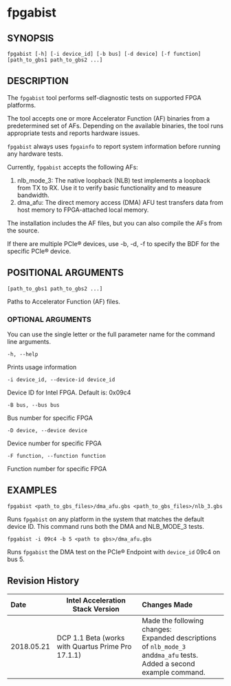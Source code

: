 # fpgabist #

## SYNOPSIS ##
```console
fpgabist [-h] [-i device_id] [-b bus] [-d device] [-f function] [path_to_gbs1 path_to_gbs2 ...]
```

## DESCRIPTION ##
The ```fpgabist``` tool performs self-diagnostic tests on supported FPGA platforms.

The tool accepts one or more Accelerator Function (AF) binaries from a predetermined set of AFs. Depending on the available binaries, 
the tool runs appropriate tests and reports hardware issues.

```fpgabist``` always uses ```fpgainfo``` to report system information before running any hardware tests.

Currently, ```fpgabist``` accepts the following AFs:
   1. nlb_mode_3: The native loopback (NLB) test implements a loopback from TX to RX. Use it to verify basic functionality
   and to measure bandwidth.
   2. dma_afu: The direct memory access (DMA) AFU test transfers data from host memory to FPGA-attached local memory. 

The installation includes the AF files, but you can also compile the AFs from the source. 

If there are multiple PCIe&reg; devices, use -b, -d, -f to specify the BDF for the specific PCIe&reg; device.

## POSITIONAL ARGUMENTS ##
`[path_to_gbs1 path_to_gbs2 ...]`

   Paths to Accelerator Function (AF) files.

### OPTIONAL ARGUMENTS ##

You can use the single letter or the full parameter name for the command line arguments.

`-h, --help`

   Prints usage information

`-i device_id, --device-id device_id`

   Device ID for Intel FPGA. Default is: 0x09c4

`-B bus, --bus bus`

   Bus number for specific FPGA

`-D device, --device device`

   Device number for specific FPGA

`-F function, --function function`

   Function number for specific FPGA

## EXAMPLES ##

`fpgabist <path_to_gbs_files>/dma_afu.gbs <path_to_gbs_files>/nlb_3.gbs`

 Runs ```fpgabist``` on any platform in the system that matches the default device ID. This command runs both the DMA and 
 NLB_MODE_3 tests.
 
 `fpgabist -i 09c4 -b 5 <path to gbs>/dma_afu.gbs`
 
 Runs `fpgabist` the DMA test on the PCIe&reg;  Endpoint with `device_id` 09c4 on bus 5. 

## Revision History ##

| Date | Intel Acceleration Stack Version | Changes Made |
|:------|----------------------------|:--------------|
|2018.05.21| DCP 1.1 Beta (works with Quartus Prime Pro 17.1.1) | Made the following changes: <br>Expanded descriptions of `nlb_mode_3` and`dma_afu` tests. <br> Added a second example command. |


